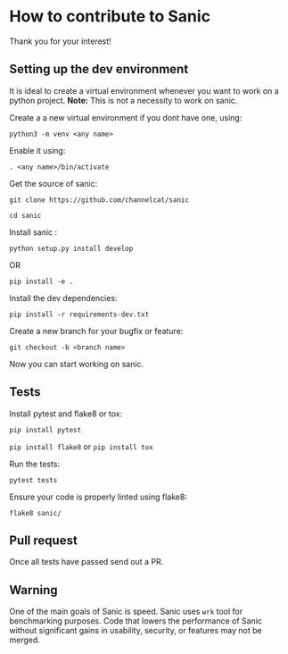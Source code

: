 # How to contribute to Sanic

Thank you for your interest!

## Setting up the dev environment

It is ideal to create a virtual environment whenever you want to work on
a python project. **Note:** This is not a necessity to work on sanic.

Create a a new virtual environment if you dont have one, using:

`python3 -m venv <any name>`

Enable it using:

`. <any name>/bin/activate`

Get the source of sanic:

`git clone https://github.com/channelcat/sanic`

`cd sanic`

Install sanic :

`python setup.py install develop`

OR

`pip install -e .`

Install the dev dependencies:

`pip install -r requirements-dev.txt`

Create a new branch for your bugfix or feature:

`git checkout -b <branch name>`

Now you can start working on sanic.

## Tests

Install pytest and flake8 or tox:

`pip install pytest`

`pip install flake8` or `pip install tox`

Run the tests:

 `pytest tests`

 Ensure your code is properly linted using flake8:

 `flake8 sanic/`

 ## Pull request

 Once all tests have passed send out a PR.

## Warning
One of the main goals of Sanic is speed.  Sanic uses `wrk` tool for benchmarking purposes. Code that lowers the performance of Sanic without significant gains in usability, security, or features may not be merged.
